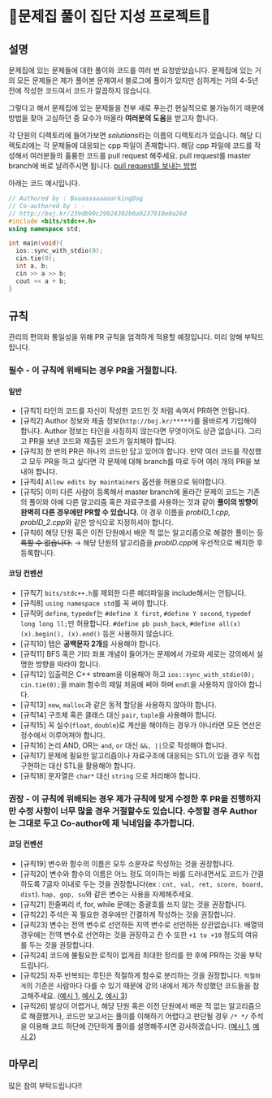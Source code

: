 # 📡문제집 풀이 집단 지성 프로젝트📡

## 설명

문제집에 있는 문제들에 대한 풀이와 코드를 여러 번 요청받았습니다. 문제집에 있는 거의 모든 문제들은 제가 풀어본 문제여서 블로그에 풀이가 있지만 심하게는 거의 4-5년전에 작성한 코드여서 코드가 깔끔하지 않습니다.

그렇다고 해서 문제집에 있는 문제들을 전부 새로 푸는건 현실적으로 불가능하기 때문에 방법을 찾아 고심하던 중 묘수가 떠올라 **여러분의 도움**을 받고자 합니다.

각 단원의 디렉토리에 들어가보면 *solutions*라는 이름의 디렉토리가 있습니다. 해당 디렉토리에는 각 문제들에 대응되는 cpp 파일이 존재합니다. 해당 cpp 파일에 코드를 작성해서 여러분들의 훌륭한 코드를 pull request 해주세요. pull request를 master branch에 바로 날려주시면 됩니다. [pull request를 보내는 방법](https://wayhome25.github.io/git/2017/07/08/git-first-pull-request-story/)

아래는 코드 예시입니다.

```cpp
// Authored by : BaaaaaaaaaaarkingDog
// Co-authored by : -
// http://boj.kr/239db99c29924302b0a9237910e0a26d
#include <bits/stdc++.h>
using namespace std;

int main(void){
  ios::sync_with_stdio(0);
  cin.tie(0);
  int a, b;
  cin >> a >> b;
  cout << a + b;
}
```

## 규칙

관리의 편의와 통일성을 위해 PR 규칙을 엄격하게 적용할 예정입니다. 미리 양해 부탁드립니다.

### 필수 - 이 규칙에 위배되는 경우 PR을 거절합니다.

#### 일반

- [규칙1] 타인의 코드를 자신이 작성한 코드인 것 처럼 속여서 PR하면 안됩니다.
- [규칙2] Author 정보와 제출 정보(`http://boj.kr/*****`)를 올바르게 기입해야 합니다. Author 정보는 타인을 사칭하지 않는다면 무엇이어도 상관 없습니다. 그리고 PR을 보낸 코드와 제출된 코드가 일치해야 합니다.
- [규칙3] 한 번의 PR은 하나의 코드만 담고 있어야 합니다. 만약 여러 코드를 작성했고 모두 PR을 하고 싶다면 각 문제에 대해 branch를 따로 두어 여러 개의 PR을 보내야 합니다.
- [규칙4] `Allow edits by maintainers` 옵션을 허용으로 둬야합니다.
- [규칙5] 이미 다른 사람이 등록해서 master branch에 올라간 문제의 코드는 기존의 풀이와 아예 다른 알고리즘 혹은 자료구조를 사용하는 것과 같이 **풀이의 방향이 완벽히 다른 경우에만 PR할 수 있습니다.** 이 경우 이름을 *probID_1.cpp, probID_2.cpp*와 같은 방식으로 지정하셔야 합니다.
- [규칙6] 해당 단원 혹은 이전 단원에서 배운 적 없는 알고리즘으로 해결한 풀이는 ~~등록할 수 없습니다.~~ → 해당 단원의 알고리즘을 *probID.cpp*에 우선적으로 배치한 후 등록합니다.

#### 코딩 컨벤션

- [규칙7] `bits/stdc++.h`를 제외한 다른 헤더파일을 include해서는 안됩니다.
- [규칙8] `using namespace std`를 꼭 써야 합니다.
- [규칙9] `define`, `typedef`는 `#define X first`, `#define Y second`, `typedef long long ll;`만 허용합니다. `#define pb push_back`, `#define all(x) (x).begin(), (x).end()` 등은 사용하지 않습니다.
- [규칙10] 탭은 **공백문자 2개**를 사용해야 합니다.
- [규칙11] BFS 혹은 기타 좌표 개념이 들어가는 문제에서 가로와 세로는 강의에서 설명한 방향을 따라야 합니다.
- [규칙12] 입출력은 C++ stream을 이용해야 하고 `ios::sync_with_stdio(0); cin.tie(0);`을 main 함수의 제일 처음에 써야 하며 `endl`을 사용하지 않아야 합니다.
- [규칙13] `new`, `malloc`과 같은 동적 할당을 사용하지 않아야 합니다.
- [규칙14] 구조체 혹은 클래스 대신 `pair`, `tuple`을 사용해야 합니다. 
- [규칙15] 꼭 실수(`float`, `double`)로 계산을 해야하는 경우가 아니라면 모든 연산은 정수에서 이루어져야 합니다.
- [규칙16] 논리 AND, OR는 `and`, `or` 대신 `&&, ||`으로 작성해야 합니다.
- [규칙17] 문제에 필요한 알고리즘이나 자료구조에 대응되는 STL이 있을 경우 직접 구현하는 대신 STL을 활용해야 합니다.
- [규칙18] 문자열은 `char*` 대신 `string` 으로 처리해야 합니다.

### 권장 - 이 규칙에 위배되는 경우 제가 규칙에 맞게 수정한 후 PR을 진행하지만 수정 사항이 너무 많을 경우 거절할수도 있습니다. 수정할 경우 Author는 그대로 두고 Co-author에 제 닉네임을 추가합니다.

#### 코딩 컨벤션

- [규칙19] 변수와 함수의 이름은 모두 소문자로 작성하는 것을 권장합니다.
- [규칙20] 변수와 함수의 이름은 어느 정도 의미하는 바를 드러내면서도 코드가 간결하도록 7글자 이내로 두는 것을 권장합니다(ex : `cnt, val, ret, score, board, dist`). `hap, gop, su`와 같은 변수는 사용을 자제해주세요.
- [규칙21] 한줄짜리 if, for, while 문에는 중괄호를 쓰지 않는 것을 권장합니다.
- [규칙22] 주석은 꼭 필요한 경우에만 간결하게 작성하는 것을 권장합니다.
- [규칙23] 변수는 전역 변수로 선언하든 지역 변수로 선언하든 상관없습니다. 배열의 경우에는 전역 변수로 선언하는 것을 권장하고 칸 수 또한 `+1 to +10` 정도의 여유를 두는 것을 권장합니다.
- [규칙24] 코드에 불필요한 로직이 없게끔 최대한 정리를 한 후에 PR하는 것을 부탁드립니다.
- [규칙25] 자주 반복되는 루틴은 적절하게 함수로 분리하는 것을 권장합니다. `적절하게`의 기준은 사람마다 다를 수 있기 때문에 강의 내에서 제가 작성했던 코드들을 참고해주세요. ([예시 1](https://github.com/encrypted-def/basic-algo-lecture/blob/master/0x0D/12100.cpp), [예시 2](https://github.com/encrypted-def/basic-algo-lecture/blob/master/0x0D/15683.cpp), [예시 3](https://github.com/encrypted-def/basic-algo-lecture/blob/master/0x0D/18808.cpp))
- [규칙26] 발상이 어렵거나, 해당 단원 혹은 이전 단원에서 배운 적 없는 알고리즘으로 해결했거나, 코드만 보고서는 풀이를 이해하기 어렵다고 판단될 경우 `/* */` 주석을 이용해 코드 하단에 간단하게 풀이를 설명해주시면 감사하겠습니다. ([예시 1](https://github.com/encrypted-def/basic-algo-lecture/blob/master/0x11/solutions/11000.cpp), [예시 2](https://github.com/encrypted-def/basic-algo-lecture/blob/master/0x0F/solutions/7795_1.cpp))


## 마무리

많은 참여 부탁드립니다!!

